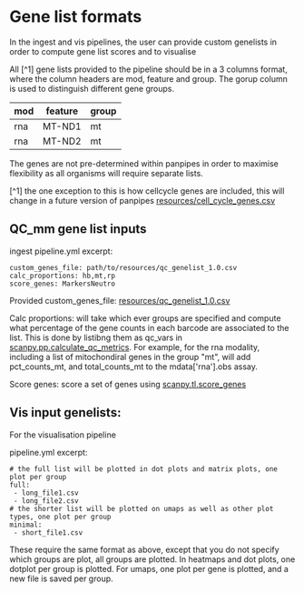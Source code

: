 # Gene list formats

In the ingest and vis pipelines, the user can provide custom genelists in order to compute gene list scores and to visualise


All [^1] gene lists provided to the pipeline should be in a 3 columns format, where the column headers are mod, feature and group. The gorup column is used to distinguish different gene groups.

mod|feature|group
---|---|---
rna|MT-ND1|mt
rna|MT-ND2|mt

The genes are not pre-determined within panpipes in order to maximise flexibility as all organisms will require separate lists.

[^1] the one exception to this is how cellcycle genes are included, this will change in a future version of panpipes [resources/cell_cycle_genes.csv](https://github.com/DendrouLab/panpipes/blob/master/resources/cell_cycle_genes.csv)

## QC_mm gene list inputs
ingest pipeline.yml excerpt:
```
custom_genes_file: path/to/resources/qc_genelist_1.0.csv
calc_proportions: hb,mt,rp
score_genes: MarkersNeutro
```

Provided custom_genes_file: [resources/qc_genelist_1.0.csv](https://github.com/DendrouLab/panpipes/blob/master/resources/qc_genelist_1.0.csv)

Calc proportions: will take which ever groups are specified and compute what percentage of the gene counts in each barcode are associated to the list. This is done by listibng them as qc_vars in [scanpy.pp.calculate_qc_metrics](
https://scanpy.readthedocs.io/en/stable/generated/scanpy.pp.calculate_qc_metrics.html#scanpy.pp.calculate_qc_metrics).
For example, for the rna modality, including a list of mitochondiral genes in the group "mt", will add pct_counts_mt, and total_counts_mt to the mdata['rna'].obs assay. 

Score genes: score a set of genes using [scanpy.tl.score_genes](https://scanpy.readthedocs.io/en/stable/generated/scanpy.tl.score_genes.html) 


## Vis input genelists:

For the visualisation pipeline

pipeline.yml excerpt:
```
# the full list will be plotted in dot plots and matrix plots, one plot per group
full:
 - long_file1.csv
 - long_file2.csv
# the shorter list will be plotted on umaps as well as other plot types, one plot per group
minimal:
 - short_file1.csv
```

These require the same format as above, except that you do not specify which groups are plot, all groups are plotted. In heatmaps and dot plots, one dotplot per group is plotted. For umaps, one plot per gene is plotted, and a new file is saved per group.


